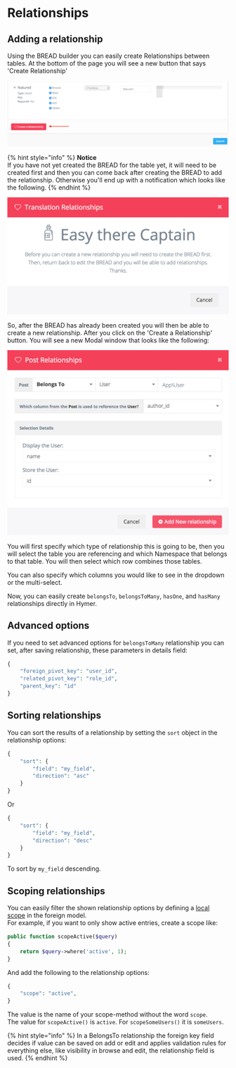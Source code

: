 # Relationships

## Adding a relationship

Using the BREAD builder you can easily create Relationships between tables. At the bottom of the page you will see a new button that says 'Create Relationship'

![](../.gitbook/assets/bread_relationship.png)

{% hint style="info" %}
**Notice**  
If you have not yet created the BREAD for the table yet, it will need to be created first and then you can come back after creating the BREAD to add the relationship. Otherwise you'll end up with a notification which looks like the following.
{% endhint %}

![](../.gitbook/assets/bread_relationship_no_bread.png)

So, after the BREAD has already been created you will then be able to create a new relationship. After you click on the 'Create a Relationship' button. You will see a new Modal window that looks like the following:

![](../.gitbook/assets/bread_relationship_form.png)

You will first specify which type of relationship this is going to be, then you will select the table you are referencing and which Namespace that belongs to that table. You will then select which row combines those tables.

You can also specify which columns you would like to see in the dropdown or the multi-select.

Now, you can easily create `belongsTo`, `belongsToMany`, `hasOne`, and `hasMany` relationships directly in Hymer.

## Advanced options

If you need to set advanced options for `belongsToMany` relationship you can set, after saving relationship, these parameters in details field:

```php
{
    "foreign_pivot_key": "user_id",
    "related_pivot_key": "role_id",
    "parent_key": "id"
}
```

## Sorting relationships

You can sort the results of a relationship by setting the `sort` object in the relationship options:

```php
{
    "sort": {
        "field": "my_field",
        "direction": "asc"
    }
}
```

Or

```php
{
    "sort": {
        "field": "my_field",
        "direction": "desc"
    }
}
```
To sort by `my_field` descending.


## Scoping relationships

You can easily filter the shown relationship options by defining a [local scope](https://laravel.com/docs/eloquent#local-scopes) in the foreign model.  
For example, if you want to only show active entries, create a scope like:

```php
public function scopeActive($query)
{
    return $query->where('active', 1);
}
```

And add the following to the relationship options:

```php
{
    "scope": "active",
}
```

The value is the name of your scope-method without the word `scope`.  
The value for `scopeActive()` is `active`. For `scopeSomeUsers()` it is `someUsers`.

{% hint style="info" %}
In a BelongsTo relationship the foreign key field decides if value can be saved on add or edit and applies validation rules for everything else, like visibility in browse and edit, the relationship field is used.
{% endhint %}
